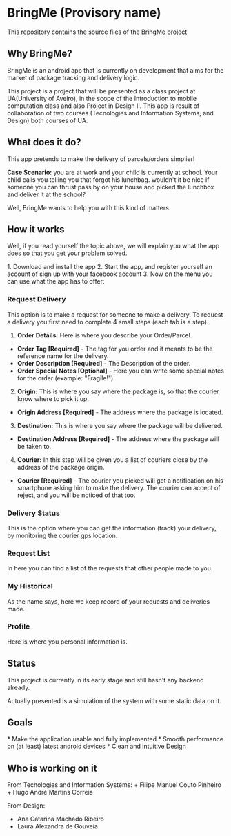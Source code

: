 <h1>BringMe (Provisory name)</h1>
<p>This repository contains the source files of the BringMe project</p>

<h2>Why BringMe?</h2>
<p>BringMe is an android app that is currently on development that aims for the market of package tracking and delivery logic.</p>
<p>This project is a project that will be presented as a class project at UA(University of Aveiro), in the scope of the Introduction to mobile computation class and also Project in Design II.
This app is result of collaboration of two courses (Tecnologies and Information Systems, and Design) both courses of UA.</p>

<h2>What does it do?</h2>
<p>This app pretends to make the delivery of parcels/orders simplier!</p>
<p><b>Case Scenario:</b> you are at work and your child is currently at school. Your child calls you telling you that forgot his lunchbag.
wouldn't it be nice if someone you can thrust pass by on your house and picked the lunchbox and deliver it at the school?</p>
Well, BringMe wants to help you with this kind of matters.

<h2>How it works</h2>
<p>Well, if you read yourself the topic above, we will explain you what the app does so that you get your problem solved.</p>
1. Download and install the app
2. Start the app, and register yourself an account of sign up with your facebook account
3. Now on the menu you can use what the app has to offer:

<h3>Request Delivery</h3>
<p>This option is to make a request for someone to make a delivery. To request a delivery you first need to complete 4 small steps (each tab is a step).</p>

1. <b>Order Details:</b> Here is where you describe your Order/Parcel.
  *  <b>Order Tag [Required]</b> - The tag for you order and it meants to be the reference name for the delivery.  
  *  <b>Order Description [Required]</b> - The Description of the order.  
  *  <b>Order Special Notes [Optional]</b> - Here you can write some special notes for the order (example: "Fragile!").  

2. <b>Origin:</b> This is where you say where the package is, so that the courier know where to pick it up.
  *  <b>Origin Address [Required]</b> - The address where the package is located.
  
3. <b>Destination:</b> This is where you say where the package will be delivered.
  *  <b>Destination Address [Required]</b> - The address where the package will be taken to.
  
4. <b>Courier:</b> In this step will be given you a list of couriers close by the address of the package origin.
  *  <b>Courier [Required]</b> - The courier you picked will get a notification on his smartphone asking him to make the delivery. The courier can accept of reject, and you will be noticed of that too.

<h3>Delivery Status</h3>
<p>This is the option where you can get the information (track) your delivery, by monitoring the courier gps location.</p>

<h3>Request List</h3>
<p>In here you can find a list of the requests that other people made to you.</p>

<h3>My Historical</h3>
<p>As the name says, here we keep record of your requests and deliveries made.</p>

<h3>Profile</h3>
<p>Here is where you personal information is.</p>

<h2>Status</h2>
<p>This project is currently in its early stage and still hasn't any backend already.</p>
<p>Actually presented is a simulation of the system with some static data on it.</p>

<h2>Goals</h2>
*  Make the application usable and fully implemented  
*  Smooth performance on (at least) latest android devices  
*  Clean and intuitive Design  

<h2>Who is working on it</h2>
From Tecnologies and Information Systems:  
+  Filipe Manuel Couto Pinheiro  
+  Hugo André Martins Correia  
  
From Design:  
+  Ana Catarina Machado Ribeiro  
+  Laura Alexandra de Gouveia  
